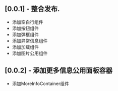 ## [0.0.1] - 整合发布.

* 添加空白行组件
* 添加按钮组件
* 添加弹框组件
* 添加异常信息组件
* 添加加载组件
* 添加图片公用组件

## [0.0.2] - 添加更多信息公用面板容器
* 添加MoreInfoContainer组件


